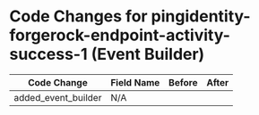 # Code Changes for pingidentity-forgerock-endpoint-activity-success-1 (Event Builder)

| Code Change | Field Name | Before | After |
|-------------|------------|--------|-------|
| added_event_builder | N/A |  |  |
